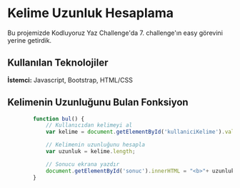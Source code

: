 # Kelime Uzunluk Hesaplama
Bu projemizde Kodluyoruz Yaz Challenge'da 7. challenge'ın easy görevini yerine getirdik.



## Kullanılan Teknolojiler

**İstemci:** Javascript, Bootstrap, HTML/CSS


  
## Kelimenin Uzunluğunu Bulan Fonksiyon

```javascript
        function bul() {
            // Kullanıcıdan kelimeyi al
            var kelime = document.getElementById('kullaniciKelime').value;

            // Kelimenin uzunluğunu hesapla
            var uzunluk = kelime.length;

            // Sonucu ekrana yazdır
            document.getElementById('sonuc').innerHTML = "<b>"+ uzunluk + "</b> Karakterden Oluşan Bir Kelime";
        }
```

